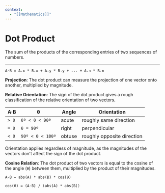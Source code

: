 ```yaml
---
context:
  - "[[Mathematics]]"
---
```


# Dot Product

The sum of the products of the corresponding entries of two sequences of numbers.

---

```
A·B = A.x * B.x + A.y * B.y + ... + A.n * B.n
```

**Projection**: The dot product can measure the projection of one vector onto another, multiplied by magnitude.

**Relative Orientation**: The sign of the dot product gives a rough classification of the relative orientation of two vectors.

| A·B   | θ                | Angle  | Orientation                |
| ----- | ---------------- | ------ | -------------------------- |
| `> 0` | `0º < θ < 90º`   | acute  | roughly same direction     |
| `= 0` | `θ = 90º`        | right  | perpendicular              |
| `< 0` | `90º < θ < 180º` | obtuse | roughly opposite direction |

Orientation applies regardless of magnitude, as the magnitudes of the vectors don't affect the sign of the dot product.

**Cosine Relation**: The dot product of two vectors is equal to the cosine of the angle (`θ`) between them, multiplied by the product of their magnitudes.

```
A·B = abs(A) * abs(B) * cos(θ)

cos(θ) = (A·B) / (abs(A) * abs(B))
```
